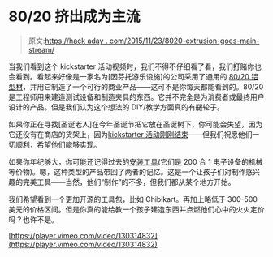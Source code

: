 # 80/20 挤出成为主流

> 原文:[https://hack aday . com/2015/11/23/8020-extrusion-goes-main-stream/](https://hackaday.com/2015/11/23/8020-extrusion-goes-main-stream/)

当我们看到这个 kickstarter 活动视频时，我们不得不仔细看了看，我们打赌你也会看到。看起来好像是一家名为[因芬托游乐设施]的公司采用了通用的 [80/20 铝型材](https://en.wikipedia.org/wiki/80/20_%28framing_system%29)，并用它制造了一个可行的商业产品——这可不是你每天都能看到的。80/20 是工程师用来建造测试设备和制造夹具的东西。它并不完全是为消费者或最终用户设计的产品。但是我们认为这个想法的 DIY/教学方面真的有~~腿~~轮子。

如果你正在寻找[圣诞老人]在今年圣诞节把它放在圣诞树下，你可能会失望，因为它还没有在商店的货架上，因为[kickstarter 活动刚刚结束](https://www.kickstarter.com/projects/infento/infento-worlds-first-real-constructible-rides/description)——但我们祝愿他们一切顺利，希望他们能够实现。

如果你年纪够大，你可能还记得过去的[安装工具](https://en.wikipedia.org/wiki/Erector_Set)(它们是 200 合 1 电子设备的机械等价物)。嗯，这种类型的产品带回了两者的记忆。这是一个让孩子们对制作感兴趣的完美工具——当然，他们“制作”的不多，但我们都从某个地方开始。

我们希望看到一个更加开源的工具包，比如 Chibikart。再加上略低于 300-500 美元的价格区间。但是你真的能给教一个孩子建造东西并点燃他们心中的火火定价吗？也许不是。

[https://player.vimeo.com/video/130314832](https://player.vimeo.com/video/130314832)
